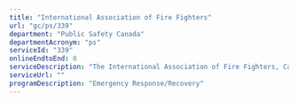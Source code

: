 ```yaml
---
title: "International Association of Fire Fighters"
url: "gc/ps/339"
department: "Public Safety Canada"
departmentAcronym: "ps"
serviceId: "339"
onlineEndtoEnd: 0
serviceDescription: "The International Association of Fire Fighters, Canada provides funding for training to first responders in order to reduce deaths and injuries related to hazardous materials."
serviceUrl: ""
programDescription: "Emergency Response/Recovery"
---
```

